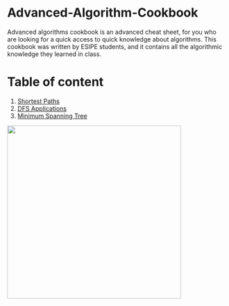 # Advanced-Algorithm-Cookbook
Advanced algorithms cookbook is an advanced cheat sheet, for you who are looking for a quick access to quick knowledge about algorithms.
This cookbook was written by ESIPE students, and it contains all the algorithmic knowledge they learned in class.

# Table of content
1. [Shortest Paths](/Shortest_Paths.md)
2. [DFS Applications](/DFS_Applications.md)
3. [Minimum Spanning Tree](/Minimum_Spanning_Tree.md)







<img src="https://images.newscientist.com/wp-content/uploads/2021/11/24151113/muhammad-ibn-musa-al-khwarizmipri209555722.jpg" height="400">
